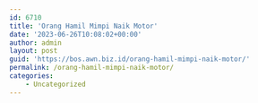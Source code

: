 ```yaml
---
id: 6710
title: 'Orang Hamil Mimpi Naik Motor'
date: '2023-06-26T10:08:02+00:00'
author: admin
layout: post
guid: 'https://bos.awn.biz.id/orang-hamil-mimpi-naik-motor/'
permalink: /orang-hamil-mimpi-naik-motor/
categories:
    - Uncategorized
---
```


